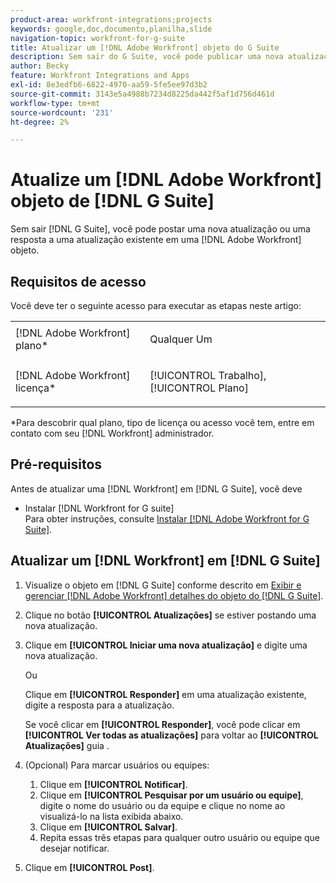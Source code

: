 ```yaml
---
product-area: workfront-integrations;projects
keywords: google,doc,documento,planilha,slide
navigation-topic: workfront-for-g-suite
title: Atualizar um [!DNL Adobe Workfront] objeto do G Suite
description: Sem sair do G Suite, você pode publicar uma nova atualização ou uma resposta a uma atualização existente em uma [!DNL Adobe Workfront] objeto.
author: Becky
feature: Workfront Integrations and Apps
exl-id: 8e3edfb6-6822-4970-aa59-5fe5ee97d3b2
source-git-commit: 3143e5a4988b7234d8225da442f5af1d756d461d
workflow-type: tm+mt
source-wordcount: '231'
ht-degree: 2%

---
```


# Atualize um [!DNL Adobe Workfront] objeto de [!DNL G Suite]

Sem sair [!DNL G Suite], você pode postar uma nova atualização ou uma resposta a uma atualização existente em uma [!DNL Adobe Workfront] objeto.

## Requisitos de acesso

Você deve ter o seguinte acesso para executar as etapas neste artigo:

<table style="table-layout:auto"> 
 <col> 
 <col> 
 <tbody> 
  <tr> 
   <td role="rowheader">[!DNL Adobe Workfront] plano*</td> 
   <td> <p>Qualquer Um</p> </td> 
  </tr> 
  <tr> 
   <td role="rowheader">[!DNL Adobe Workfront] licença*</td> 
   <td> <p>[!UICONTROL Trabalho], [!UICONTROL Plano]</p> </td> 
  </tr>  </tbody> 
</table>

&#42;Para descobrir qual plano, tipo de licença ou acesso você tem, entre em contato com seu [!DNL Workfront] administrador.

## Pré-requisitos

Antes de atualizar uma [!DNL Workfront] em [!DNL G Suite], você deve

* Instalar [!DNL Workfront for G suite]\
   Para obter instruções, consulte [Instalar [!DNL Adobe Workfront for G Suite]](../../workfront-integrations-and-apps/workfront-for-g-suite/install-workfront-for-gsuite.md).

## Atualizar um [!DNL Workfront] em [!DNL G Suite]

1. Visualize o objeto em [!DNL G Suite] conforme descrito em [Exibir e gerenciar [!DNL Adobe Workfront] detalhes do objeto do [!DNL G Suite]](../../workfront-integrations-and-apps/workfront-for-g-suite/view-manage-work-item-details-in-gsuite.md).

1. Clique no botão **[!UICONTROL Atualizações]** se estiver postando uma nova atualização.
1. Clique em **[!UICONTROL Iniciar uma nova atualização]** e digite uma nova atualização.

   Ou

   Clique em **[!UICONTROL Responder]** em uma atualização existente, digite a resposta para a atualização.

   Se você clicar em **[!UICONTROL Responder]**, você pode clicar em **[!UICONTROL Ver todas as atualizações]** para voltar ao **[!UICONTROL Atualizações]** guia .

1. (Opcional) Para marcar usuários ou equipes:

   1. Clique em **[!UICONTROL Notificar]**.
   1. Clique em **[!UICONTROL Pesquisar por um usuário ou equipe]**, digite o nome do usuário ou da equipe e clique no nome ao visualizá-lo na lista exibida abaixo.
   1. Clique em **[!UICONTROL Salvar]**.
   1. Repita essas três etapas para qualquer outro usuário ou equipe que desejar notificar.

1. Clique em **[!UICONTROL Post]**.
